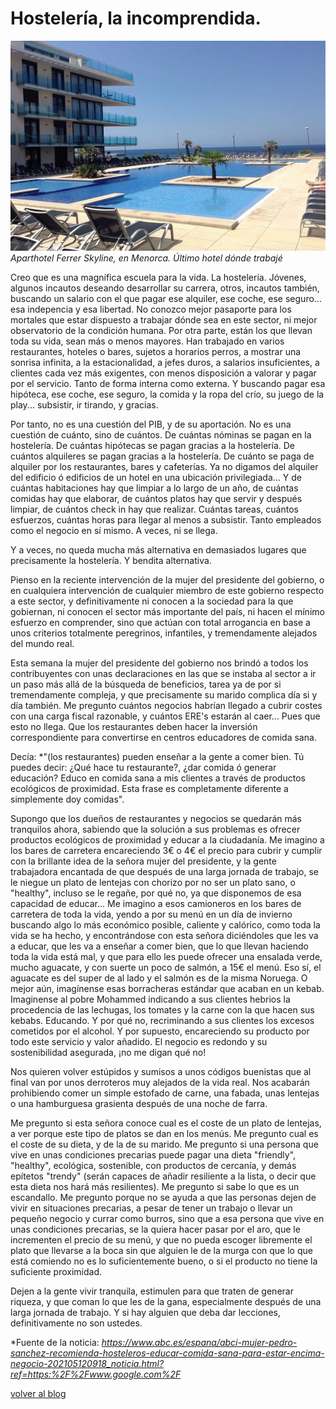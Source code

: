 

# Hostelería, la incomprendida.

![portada](../assets/blog/skyline.jpg "Portada")
*Aparthotel Ferrer Skyline, en Menorca. Último hotel dónde trabajé*

Creo que es una magnífica escuela para la vida. La hostelería. Jóvenes, algunos incautos deseando desarrollar su carrera, otros, incautos también, buscando un salario con el que pagar ese alquiler, ese coche, ese seguro... esa indepencia y esa libertad. No conozco mejor pasaporte para los mortales que estar dispuesto a trabajar dónde sea en este sector, ni mejor observatorio de la condición humana. Por otra parte, están los que llevan toda su vida, sean más o menos mayores. Han trabajado en varios restaurantes, hoteles o bares, sujetos a horarios perros, a mostrar una sonrisa infinita, a la estacionalidad, a jefes duros, a salarios insuficientes, a clientes cada vez más exigentes, con menos disposición a valorar y pagar por el servicio. Tanto de forma interna como externa. Y buscando pagar esa hipóteca, ese coche, ese seguro, la comida y la ropa del crío, su juego de la play... subsistir, ir tirando, y gracias.

Por tanto, no es una cuestión del PIB, y de su aportación. No es una cuestión de cuánto, sino de cuántos. De cuántas nóminas se pagan en la hostelería. De cuántas hipótecas se pagan gracias a la hostelería. De cuántos alquileres se pagan gracias a la hostelería. De cuánto se paga de alquiler por los restaurantes, bares y cafeterías. Ya no digamos del alquiler del edificio ó edificios de un hotel en una ubicación privilegiada... Y de cuántas habitaciones hay que limpiar a lo largo de un año, de cuántas comidas hay que elaborar, de cuántos platos hay que servir y después limpiar, de cuántos check in hay que realizar. Cuántas tareas, cuántos esfuerzos, cuántas horas para llegar al menos a subsistir. Tanto empleados como el negocio en sí mismo. A veces, ni se llega.

Y a veces, no queda mucha más alternativa en demasiados lugares que precisamente la hostelería. Y bendita alternativa.

Pienso en la reciente intervención de la mujer del presidente del gobierno, o en cualquiera intervención de cualquier miembro de este gobierno respecto a este sector, y definitivamente ni conocen a la sociedad para la que gobiernan, ni conocen el sector más importante del país, ni hacen el mínimo esfuerzo en comprender, sino que actúan con total arrogancia en base a unos criterios totalmente peregrinos, infantiles, y tremendamente alejados del mundo real.

Esta semana la mujer del presidente del gobierno nos brindó a todos los contribuyentes con unas declaraciones en las que se instaba al sector a ir un paso más allá de la búsqueda de beneficios, tarea ya de por si tremendamente compleja, y que precisamente su marido complica día si y día también. Me pregunto cuántos negocios habrían llegado a cubrir costes con una carga fiscal razonable, y cuántos ERE's estarán al caer... Pues que esto no llega. Que los restaurantes deben hacer la inversión correspondiente para convertirse en centros educadores de comida sana.

Decía: *"(los restaurantes) pueden enseñar a la gente a comer bien. Tú puedes decir: ¿Qué hace tu restaurante?, ¿dar comida ó generar educación? Educo en comida sana a mis clientes a través de productos ecológicos de proximidad. Esta frase es completamente diferente a simplemente doy comidas".

Supongo que los dueños de restaurantes y negocios se quedarán más tranquilos ahora, sabiendo que la solución a sus problemas es ofrecer productos ecológicos de proximidad y educar a la ciudadanía. Me imagino a los bares de carretera encareciendo 3€ o 4€ el precio para cubrir y cumplir con la brillante idea de la señora mujer del presidente, y la gente trabajadora encantada de que después de una larga jornada de trabajo, se le niegue un plato de lentejas con chorizo por no ser un plato sano, o "healthy", incluso se le regañe, por qué no, ya que disponemos de esa capacidad de educar... Me imagino a esos camioneros en los bares de carretera de toda la vida, yendo a por su menú en un día de invierno buscando algo lo más económico posible, caliente y calórico, como toda la vida se ha hecho, y encontrándose con esta señora diciéndoles que les va a educar, que les va a enseñar a comer bien, que lo que llevan haciendo toda la vida está mal, y que para ello les puede ofrecer una ensalada verde, mucho aguacate, y con suerte un poco de salmón, a 15€ el menú. Eso sí, el aguacate es del super de al lado y el salmón es de la misma Noruega. O mejor aún, imagínense esas borracheras estándar que acaban en un kebab. Imaginense al pobre Mohammed indicando a sus clientes hebrios la procedencia de las lechugas, los tomates y la carne con la que hacen sus kebabs. Educando. Y por qué no, recriminando a sus clientes los excesos cometidos por el alcohol. Y por supuesto, encareciendo su producto por todo este servicio y valor añadido. El negocio es redondo y su sostenibilidad asegurada, ¡no me digan qué no!

Nos quieren volver estúpidos y sumisos a unos códigos buenistas que al final van por unos derroteros muy alejados de la vida real. Nos acabarán prohibiendo comer un simple estofado de carne, una fabada, unas lentejas o una hamburguesa grasienta después de una noche de farra.

Me pregunto si esta señora conoce cual es el coste de un plato de lentejas, a ver porque este tipo de platos se dan en los menús. Me pregunto cual es el coste de su dieta, y de la de su marido. Me pregunto si una persona que vive en unas condiciones precarias puede pagar una dieta "friendly", "healthy", ecológica, sostenible, con productos de cercanía, y demás epítetos "trendy" (serán capaces de añadir resiliente a la lista, o decir que esta dieta nos hará más resilientes). Me pregunto si sabe lo que es un escandallo. Me pregunto porque no se ayuda a que las personas dejen de vivir en situaciones precarias, a pesar de tener un trabajo o llevar un pequeño negocio y currar como burros, sino que a esa persona que vive en unas condiciones precarias, se la quiera hacer pasar por el aro, que le incrementen el precio de su menú, y que no pueda escoger libremente el plato que llevarse a la boca sin que alguien le de la murga con que lo que está comiendo no es lo suficientemente bueno, o si el producto no tiene la suficiente proximidad.

Dejen a la gente vivir tranquila, estimulen para que traten de generar riqueza, y que coman lo que les de la gana, especialmente después de una larga jornada de trabajo. Y si hay alguien que deba dar lecciones, definitivamente no son ustedes.

*Fuente de la noticia:
*https://www.abc.es/espana/abci-mujer-pedro-sanchez-recomienda-hosteleros-educar-comida-sana-para-estar-encima-negocio-202105120918_noticia.html?ref=https:%2F%2Fwww.google.com%2F*

[volver al blog](https://hugotechandtravel.netlify.app/#/gentes_de_martes/)